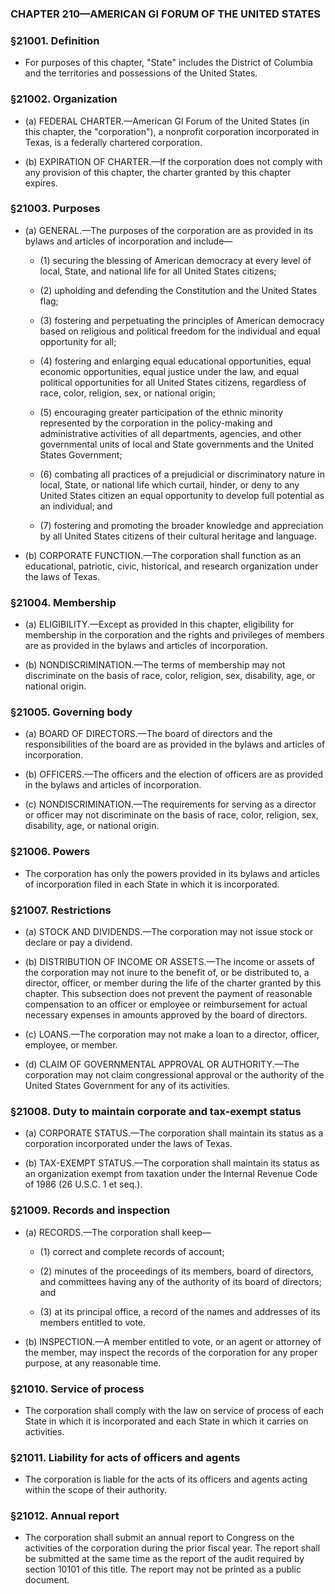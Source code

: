 ### **CHAPTER 210—AMERICAN GI FORUM OF THE UNITED STATES**

### §21001. Definition
* For purposes of this chapter, "State" includes the District of Columbia and the territories and possessions of the United States.

### §21002. Organization
* (a) FEDERAL CHARTER.—American GI Forum of the United States (in this chapter, the "corporation"), a nonprofit corporation incorporated in Texas, is a federally chartered corporation.

* (b) EXPIRATION OF CHARTER.—If the corporation does not comply with any provision of this chapter, the charter granted by this chapter expires.

### §21003. Purposes
* (a) GENERAL.—The purposes of the corporation are as provided in its bylaws and articles of incorporation and include—

  * (1) securing the blessing of American democracy at every level of local, State, and national life for all United States citizens;

  * (2) upholding and defending the Constitution and the United States flag;

  * (3) fostering and perpetuating the principles of American democracy based on religious and political freedom for the individual and equal opportunity for all;

  * (4) fostering and enlarging equal educational opportunities, equal economic opportunities, equal justice under the law, and equal political opportunities for all United States citizens, regardless of race, color, religion, sex, or national origin;

  * (5) encouraging greater participation of the ethnic minority represented by the corporation in the policy-making and administrative activities of all departments, agencies, and other governmental units of local and State governments and the United States Government;

  * (6) combating all practices of a prejudicial or discriminatory nature in local, State, or national life which curtail, hinder, or deny to any United States citizen an equal opportunity to develop full potential as an individual; and

  * (7) fostering and promoting the broader knowledge and appreciation by all United States citizens of their cultural heritage and language.


* (b) CORPORATE FUNCTION.—The corporation shall function as an educational, patriotic, civic, historical, and research organization under the laws of Texas.

### §21004. Membership
* (a) ELIGIBILITY.—Except as provided in this chapter, eligibility for membership in the corporation and the rights and privileges of members are as provided in the bylaws and articles of incorporation.

* (b) NONDISCRIMINATION.—The terms of membership may not discriminate on the basis of race, color, religion, sex, disability, age, or national origin.

### §21005. Governing body
* (a) BOARD OF DIRECTORS.—The board of directors and the responsibilities of the board are as provided in the bylaws and articles of incorporation.

* (b) OFFICERS.—The officers and the election of officers are as provided in the bylaws and articles of incorporation.

* (c) NONDISCRIMINATION.—The requirements for serving as a director or officer may not discriminate on the basis of race, color, religion, sex, disability, age, or national origin.

### §21006. Powers
* The corporation has only the powers provided in its bylaws and articles of incorporation filed in each State in which it is incorporated.

### §21007. Restrictions
* (a) STOCK AND DIVIDENDS.—The corporation may not issue stock or declare or pay a dividend.

* (b) DISTRIBUTION OF INCOME OR ASSETS.—The income or assets of the corporation may not inure to the benefit of, or be distributed to, a director, officer, or member during the life of the charter granted by this chapter. This subsection does not prevent the payment of reasonable compensation to an officer or employee or reimbursement for actual necessary expenses in amounts approved by the board of directors.

* (c) LOANS.—The corporation may not make a loan to a director, officer, employee, or member.

* (d) CLAIM OF GOVERNMENTAL APPROVAL OR AUTHORITY.—The corporation may not claim congressional approval or the authority of the United States Government for any of its activities.

### §21008. Duty to maintain corporate and tax-exempt status
* (a) CORPORATE STATUS.—The corporation shall maintain its status as a corporation incorporated under the laws of Texas.

* (b) TAX-EXEMPT STATUS.—The corporation shall maintain its status as an organization exempt from taxation under the Internal Revenue Code of 1986 (26 U.S.C. 1 et seq.).

### §21009. Records and inspection
* (a) RECORDS.—The corporation shall keep—

  * (1) correct and complete records of account;

  * (2) minutes of the proceedings of its members, board of directors, and committees having any of the authority of its board of directors; and

  * (3) at its principal office, a record of the names and addresses of its members entitled to vote.


* (b) INSPECTION.—A member entitled to vote, or an agent or attorney of the member, may inspect the records of the corporation for any proper purpose, at any reasonable time.

### §21010. Service of process
* The corporation shall comply with the law on service of process of each State in which it is incorporated and each State in which it carries on activities.

### §21011. Liability for acts of officers and agents
* The corporation is liable for the acts of its officers and agents acting within the scope of their authority.

### §21012. Annual report
* The corporation shall submit an annual report to Congress on the activities of the corporation during the prior fiscal year. The report shall be submitted at the same time as the report of the audit required by section 10101 of this title. The report may not be printed as a public document.